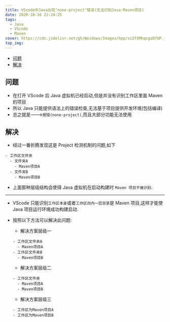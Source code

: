 ```yaml
---
title: VScode中Java出现"none-project"错误(无法识别Java-Maven项目)
date: 2020-10-16 22:24:25
tags:
  - Java
  - VScode
  - Maven
cover: https://cdn.jsdelivr.net/gh/Weidows/Images/hpp/xiSTXMhqsgzD7UP.jpg
top_img:
---
```


<!--
 * @Author: Weidows
 * @LastEditors: Weidows
 * @LastEditTime: 2021-09-02 15:30:55
 * @FilePath: \Blog-private\source\_posts\Java\VScode_project_errors.md
-->

- [问题](#问题)
- [解决](#解决)

## 问题

- 在打开 VScode 后 Java 虚拟机已经启动,但是并没有识别工作区里面 Maven 的项目
- 所以 Java 只能提供语法上的错误检查,无法基于项目提供开发环境(包括编译)
- 总之就是--->`报错(none-project)`,而且大部分功能无法使用

## 解决

- 经过一番折腾发现这是 Project 检测机制的问题,如下

```
- 工作区文件夹
  - 文件夹A
    - Maven项目A
  - 文件夹B
    - Maven项目B
```

- 上面那种层级结构会使得 Java 虚拟机在启动构建时 `Maven 项目不被识别`.

---

- VScode 只能识别`工作区本身`或者`工作区向内一层目录`是 Maven 项目,这样才能使 Java 项目运行环境成功构建启动.
- 按照以下方法可以解决此问题:

  - 解决方案层级一

  ```
  - 工作区文件夹A
    - Maven项目A
  - 工作区文件夹B
    - Maven项目B
  ```

  - 解决方案层级二

  ```
  - 工作区文件夹
    - Maven项目A
    - Maven项目B
  ```

  - 解决方案层级三

  ```
  - 工作区为Maven项目A
  - 工作区为Maven项目B
  ```
